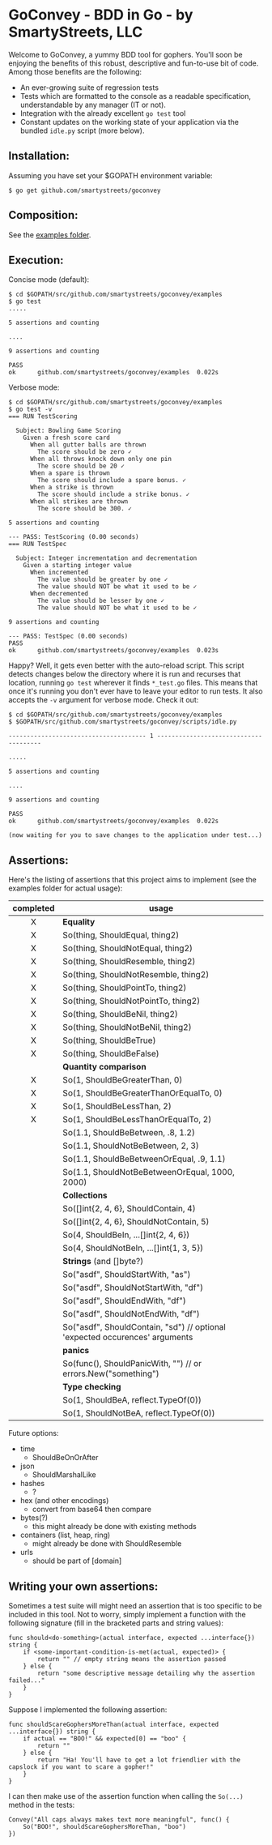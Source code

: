 GoConvey - BDD in Go - by SmartyStreets, LLC
============================================

Welcome to GoConvey, a yummy BDD tool for gophers. You'll soon be enjoying the benefits of
this robust, descriptive and fun-to-use bit of code. Among those benefits are the following:

- An ever-growing suite of regression tests
- Tests which are formatted to the console as a readable specification, understandable by any manager (IT or not).
- Integration with the already excellent `go test` tool
- Constant updates on the working state of your application via the bundled `idle.py` script (more below).


Installation:
-------------

Assuming you have set your $GOPATH environment variable:
	
	$ go get github.com/smartystreets/goconvey



Composition:
------------

See the [examples folder](https://github.com/smartystreets/goconvey/tree/master/examples).


Execution:
----------

Concise mode (default):

	$ cd $GOPATH/src/github.com/smartystreets/goconvey/examples
	$ go test
	.....

	5 assertions and counting

	....

	9 assertions and counting

	PASS
	ok  	github.com/smartystreets/goconvey/examples	0.022s



Verbose mode:

	$ cd $GOPATH/src/github.com/smartystreets/goconvey/examples
	$ go test -v
	=== RUN TestScoring

	  Subject: Bowling Game Scoring 
	    Given a fresh score card 
	      When all gutter balls are thrown 
	        The score should be zero ✓
	      When all throws knock down only one pin 
	        The score should be 20 ✓
	      When a spare is thrown 
	        The score should include a spare bonus. ✓
	      When a strike is thrown 
	        The score should include a strike bonus. ✓
	      When all strikes are thrown 
	        The score should be 300. ✓

	5 assertions and counting

	--- PASS: TestScoring (0.00 seconds)
	=== RUN TestSpec

	  Subject: Integer incrementation and decrementation 
	    Given a starting integer value 
	      When incremented 
	        The value should be greater by one ✓
	        The value should NOT be what it used to be ✓
	      When decremented 
	        The value should be lesser by one ✓
	        The value should NOT be what it used to be ✓

	9 assertions and counting

	--- PASS: TestSpec (0.00 seconds)
	PASS
	ok  	github.com/smartystreets/goconvey/examples	0.023s


Happy? Well, it gets even better with the auto-reload script.  This script detects changes below
the directory where it is run and recurses that location, running `go test` wherever it finds
`*_test.go` files. This means that once it's running you don't ever have to leave your editor
to run tests.  It also accepts the `-v` argument for verbose mode. Check it out:

	$ cd $GOPATH/src/github.com/smartystreets/goconvey/examples
	$ $GOPATH/src/github.com/smartystreets/goconvey/scripts/idle.py

	-------------------------------------- 1 --------------------------------------

	.....

	5 assertions and counting

	....

	9 assertions and counting

	PASS
	ok  	github.com/smartystreets/goconvey/examples	0.022s

	(now waiting for you to save changes to the application under test...)


Assertions:
-----------

Here's the listing of assertions that this project aims to implement 
(see the examples folder for actual usage):

 completed |usage
:---------:|-------------------------------------------------------------
     X     |__Equality__
     X     |So(thing, ShouldEqual, thing2)
     X     |So(thing, ShouldNotEqual, thing2)
     X     |So(thing, ShouldResemble, thing2)
     X     |So(thing, ShouldNotResemble, thing2)
     X     |So(thing, ShouldPointTo, thing2)
     X     |So(thing, ShouldNotPointTo, thing2)
     X     |So(thing, ShouldBeNil, thing2)
     X     |So(thing, ShouldNotBeNil, thing2)
     X     |So(thing, ShouldBeTrue)
     X     |So(thing, ShouldBeFalse)
           |__Quantity comparison__
     X     |So(1, ShouldBeGreaterThan, 0)
     X     |So(1, ShouldBeGreaterThanOrEqualTo, 0)
     X     |So(1, ShouldBeLessThan, 2)
     X     |So(1, ShouldBeLessThanOrEqualTo, 2)
           |So(1.1, ShouldBeBetween, .8, 1.2)
           |So(1.1, ShouldNotBeBetween, 2, 3)
           |So(1.1, ShouldBeBetweenOrEqual, .9, 1.1)
           |So(1.1, ShouldNotBeBetweenOrEqual, 1000, 2000)
           |__Collections__
           |So([]int{2, 4, 6}, ShouldContain, 4)
           |So([]int{2, 4, 6}, ShouldNotContain, 5)
           |So(4, ShouldBeIn, ...[]int{2, 4, 6})
           |So(4, ShouldNotBeIn, ...[]int{1, 3, 5})
           |__Strings__ (and []byte?)
           |So("asdf", ShouldStartWith, "as")
           |So("asdf", ShouldNotStartWith, "df")
           |So("asdf", ShouldEndWith, "df")
           |So("asdf", ShouldNotEndWith, "df")
           |So("asdf", ShouldContain, "sd")  // optional 'expected occurences' arguments
           |__panics__
           |So(func(), ShouldPanicWith, "") // or errors.New("something")
           |__Type checking__
           |So(1, ShouldBeA, reflect.TypeOf(0))
           |So(1, ShouldNotBeA, reflect.TypeOf(0))


Future options:
  - time
    - ShouldBeOnOrAfter
  - json
    - ShouldMarshalLike
  - hashes
    - ?
  - hex (and other encodings)
    - convert from base64 then compare
  - bytes(?)
    - this might already be done with existing methods
  - containers (list, heap, ring)
    - might already be done with ShouldResemble
  - urls
    - should be part of [domain]


Writing your own assertions:
----------------------------

Sometimes a test suite will might need an assertion that is too
specific to be included in this tool. Not to worry, simply implement
a function with the following signature (fill in the bracketed parts
and string values):

    func should<do-something>(actual interface, expected ...interface{}) string {
        if <some-important-condition-is-met(actual, expected)> {
            return "" // empty string means the assertion passed
        } else {
            return "some descriptive message detailing why the assertion failed..."
        }
    }

Suppose I implemented the following assertion:

    func shouldScareGophersMoreThan(actual interface, expected ...interface{}) string {
        if actual == "BOO!" && expected[0] == "boo" {
            return ""
        } else {
            return "Ha! You'll have to get a lot friendlier with the capslock if you want to scare a gopher!"
        }
    }

I can then make use of the assertion function when calling the `So(...)` method in the tests:

    Convey("All caps always makes text more meaningful", func() {
        So("BOO!", shouldScareGophersMoreThan, "boo")
    })
